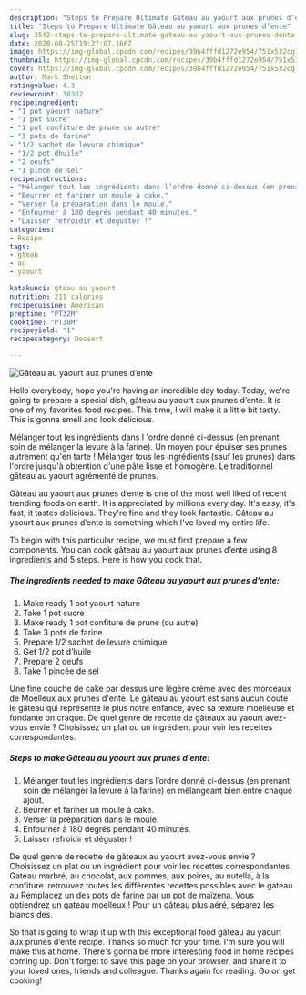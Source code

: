 ```yaml
---
description: "Steps to Prepare Ultimate Gâteau au yaourt aux prunes d’ente"
title: "Steps to Prepare Ultimate Gâteau au yaourt aux prunes d’ente"
slug: 2542-steps-to-prepare-ultimate-gateau-au-yaourt-aux-prunes-dente
date: 2020-08-25T19:27:07.166Z
image: https://img-global.cpcdn.com/recipes/39b4fffd1272e954/751x532cq70/gateau-au-yaourt-aux-prunes-dente-photo-principale-de-la-recette.jpg
thumbnail: https://img-global.cpcdn.com/recipes/39b4fffd1272e954/751x532cq70/gateau-au-yaourt-aux-prunes-dente-photo-principale-de-la-recette.jpg
cover: https://img-global.cpcdn.com/recipes/39b4fffd1272e954/751x532cq70/gateau-au-yaourt-aux-prunes-dente-photo-principale-de-la-recette.jpg
author: Mark Shelton
ratingvalue: 4.3
reviewcount: 38382
recipeingredient:
- "1 pot yaourt nature"
- "1 pot sucre"
- "1 pot confiture de prune ou autre"
- "3 pots de farine"
- "1/2 sachet de levure chimique"
- "1/2 pot dhuile"
- "2 oeufs"
- "1 pince de sel"
recipeinstructions:
- "Mélanger tout les ingrédients dans l’ordre donné ci-dessus (en prenant soin de mélanger la levure à la farine) en mélangeant bien entre chaque ajout."
- "Beurrer et fariner un moule à cake."
- "Verser la préparation dans le moule."
- "Enfourner à 180 degrés pendant 40 minutes."
- "Laisser refroidir et déguster !"
categories:
- Recipe
tags:
- gteau
- au
- yaourt

katakunci: gteau au yaourt 
nutrition: 211 calories
recipecuisine: American
preptime: "PT32M"
cooktime: "PT38M"
recipeyield: "1"
recipecategory: Dessert

---
```



![Gâteau au yaourt aux prunes d’ente](https://img-global.cpcdn.com/recipes/39b4fffd1272e954/751x532cq70/gateau-au-yaourt-aux-prunes-dente-photo-principale-de-la-recette.jpg)

Hello everybody, hope you're having an incredible day today. Today, we're going to prepare a special dish, gâteau au yaourt aux prunes d’ente. It is one of my favorites food recipes. This time, I will make it a little bit tasty. This is gonna smell and look delicious.

Mélanger tout les ingrédients dans l &#39;ordre donné ci-dessus (en prenant soin de mélanger la levure à la farine). Un moyen pour épuiser ses prunes autrement qu&#39;en tarte ! Mélanger tous les ingrédients (sauf les prunes) dans l&#39;ordre jusqu&#39;à obtention d&#39;une pâte lisse et homogène. Le traditionnel gâteau au yaourt agrémenté de prunes.

Gâteau au yaourt aux prunes d’ente is one of the most well liked of recent trending foods on earth. It is appreciated by millions every day. It's easy, it's fast, it tastes delicious. They're fine and they look fantastic. Gâteau au yaourt aux prunes d’ente is something which I've loved my entire life.


To begin with this particular recipe, we must first prepare a few components. You can cook gâteau au yaourt aux prunes d’ente using 8 ingredients and 5 steps. Here is how you cook that.

<!--inarticleads1-->

##### The ingredients needed to make Gâteau au yaourt aux prunes d’ente:

1. Make ready 1 pot yaourt nature
1. Take 1 pot sucre
1. Make ready 1 pot confiture de prune (ou autre)
1. Take 3 pots de farine
1. Prepare 1/2 sachet de levure chimique
1. Get 1/2 pot d’huile
1. Prepare 2 oeufs
1. Take 1 pincée de sel


Une fine couche de cake par dessus une légère crème avec des morceaux de Moelleux aux prunes d&#39;ente. Le gâteau au yaourt est sans aucun doute le gâteau qui représente le plus notre enfance, avec sa texture moelleuse et fondante on craque. De quel genre de recette de gâteaux au yaourt avez-vous envie ? Choisissez un plat ou un ingrédient pour voir les recettes correspondantes. 

<!--inarticleads2-->

##### Steps to make Gâteau au yaourt aux prunes d’ente:

1. Mélanger tout les ingrédients dans l’ordre donné ci-dessus (en prenant soin de mélanger la levure à la farine) en mélangeant bien entre chaque ajout.
1. Beurrer et fariner un moule à cake.
1. Verser la préparation dans le moule.
1. Enfourner à 180 degrés pendant 40 minutes.
1. Laisser refroidir et déguster !


De quel genre de recette de gâteaux au yaourt avez-vous envie ? Choisissez un plat ou un ingrédient pour voir les recettes correspondantes. Gateau marbré, au chocolat, aux pommes, aux poires, au nutella, à la confiture. retrouvez toutes les différentes recettes possibles avec le gateau au Remplacez un des pots de farine par un pot de maïzena. Vous obtiendrez un gateau moelleux ! Pour un gâteau plus aéré, séparez les blancs des. 

So that is going to wrap it up with this exceptional food gâteau au yaourt aux prunes d’ente recipe. Thanks so much for your time. I'm sure you will make this at home. There's gonna be more interesting food in home recipes coming up. Don't forget to save this page on your browser, and share it to your loved ones, friends and colleague. Thanks again for reading. Go on get cooking!
